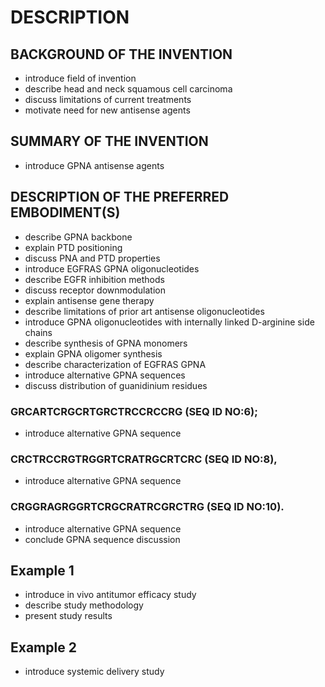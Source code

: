 # DESCRIPTION

## BACKGROUND OF THE INVENTION

- introduce field of invention
- describe head and neck squamous cell carcinoma
- discuss limitations of current treatments
- motivate need for new antisense agents

## SUMMARY OF THE INVENTION

- introduce GPNA antisense agents

## DESCRIPTION OF THE PREFERRED EMBODIMENT(S)

- describe GPNA backbone
- explain PTD positioning
- discuss PNA and PTD properties
- introduce EGFRAS GPNA oligonucleotides
- describe EGFR inhibition methods
- discuss receptor downmodulation
- explain antisense gene therapy
- describe limitations of prior art antisense oligonucleotides
- introduce GPNA oligonucleotides with internally linked D-arginine side chains
- describe synthesis of GPNA monomers
- explain GPNA oligomer synthesis
- describe characterization of EGFRAS GPNA
- introduce alternative GPNA sequences
- discuss distribution of guanidinium residues

### GRCARTCRGCRTGRCTRCCRCCRG (SEQ ID NO:6);

- introduce alternative GPNA sequence

### CRCTRCCRGTRGGRTCRATRGCRTCRC (SEQ ID NO:8),

- introduce alternative GPNA sequence

### CRGGRAGRGGRTCRGCRATRCGRCTRG (SEQ ID NO:10).

- introduce alternative GPNA sequence
- conclude GPNA sequence discussion

## Example 1

- introduce in vivo antitumor efficacy study
- describe study methodology
- present study results

## Example 2

- introduce systemic delivery study

